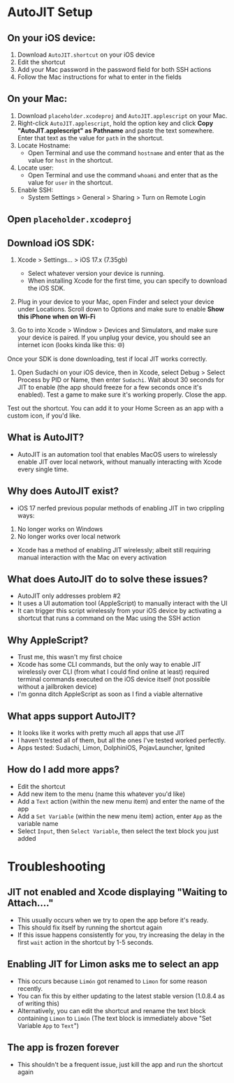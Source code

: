 # AutoJIT Setup

## On your iOS device:
1. Download `AutoJIT.shortcut` on your iOS device
2. Edit the shortcut
3. Add your Mac password in the password field for both SSH actions
4. Follow the Mac instructions for what to enter in the fields

## On your Mac:
1. Download `placeholder.xcodeproj` and `AutoJIT.applescript` on your Mac.
2. Right-click `AutoJIT.applescript`, hold the option key and click **Copy "AutoJIT.applescript" as Pathname** and paste the text somewhere. Enter that text as the value for `path` in the shortcut.
3. Locate Hostname:
    - Open Terminal and use the command ``hostname`` and enter that as the value for `host` in the shortcut.
4. Locate user:
    - Open Terminal and use the command ``whoami`` and enter that as the value for ``user`` in the shortcut.
5. Enable SSH:
    - System Settings > General > Sharing > Turn on Remote Login


## Open `placeholder.xcodeproj`

## Download iOS SDK:
1. Xcode > Settings... > iOS 17.x (7.35gb)
    - Select whatever version your device is running.
    - When installing Xcode for the first time, you can specify to download the iOS SDK.

2. Plug in your device to your Mac, open Finder and select your device under Locations. Scroll down to Options and make sure to enable **Show this iPhone when on Wi-Fi**

3. Go to into Xcode > Window > Devices and Simulators, and make sure your device is paired. If you unplug your device, you should see an internet icon (looks kinda like this: :globe_with_meridians:)

Once your SDK is done downloading, test if local JIT works correctly.
1. Open Sudachi on your iOS device, then in Xcode, select Debug > Select Process by PID or Name, then enter `Sudachi`. Wait about 30 seconds for JIT to enable (the app should freeze for a few seconds once it's enabled). Test a game to make sure it's working properly. Close the app.

Test out the shortcut. You can add it to your Home Screen as an app with a custom icon, if you'd like.

## What is AutoJIT?
- AutoJIT is an automation tool that enables MacOS users to wirelessly enable JIT over local network, without manually interacting with Xcode every single time.
## Why does AutoJIT exist?
- iOS 17 nerfed previous popular methods of enabling JIT in two crippling ways:
 1. No longer works on Windows
 2. No longer works over local network
- Xcode has a method of enabling JIT wirelessly; albeit still requiring manual interaction with the Mac on every activation
## What does AutoJIT do to solve these issues?
- AutoJIT only addresses problem #2
- It uses a UI automation tool (AppleScript) to manually interact with the UI
- It can trigger this script wirelessly from your iOS device by activating a shortcut that runs a command on the Mac using the SSH action
## Why AppleScript?
- Trust me, this wasn't my first choice
- Xcode has some CLI commands, but the only way to enable JIT wirelessly over CLI (from what I could find online at least) required terminal commands executed on the iOS device itself (not possible without a jailbroken device)
- I'm gonna ditch AppleScript as soon as I find a viable alternative
## What apps support AutoJIT?
- It looks like it works with pretty much all apps that use JIT
- I haven't tested all of them, but all the ones I've tested worked perfectly.
- Apps tested: Sudachi, Limon, DolphiniOS, PojavLauncher, Ignited
## How do I add more apps?
- Edit the shortcut
- Add new item to the menu (name this whatever you'd like)
- Add a `Text` action (within the new menu item) and enter the name of the app
- Add a `Set Variable` (within the new menu item) action, enter `App` as the variable name
- Select `Input`, then `Select Variable`, then select the text block you just added

# Troubleshooting

## JIT not enabled and Xcode displaying "Waiting to Attach...."
- This usually occurs when we try to open the app before it's ready.
- This should fix itself by running the shortcut again
- If this issue happens consistently for you, try increasing the delay in the first `wait` action in the shortcut by 1-5 seconds.

## Enabling JIT for Limon asks me to select an app
- This occurs because `Limón` got renamed to `Limon` for some reason recently.
- You can fix this by either updating to the latest stable version (1.0.8.4 as of writing this)
- Alternatively, you can edit the shortcut and rename the text block containing `Limon` to `Limón` (The text block is immediately above "Set Variable `App` to `Text`")

## The app is frozen forever
- This shouldn't be a frequent issue, just kill the app and run the shortcut again